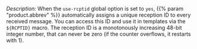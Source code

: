 ---
---
<!-- DISCLAIMER: This file is based on the syslog-ng Open Source Edition documentation https://github.com/balabit/syslog-ng-ose-guides/commit/2f4a52ee61d1ea9ad27cb4f3168b95408fddfdf2 and is used under the terms of The syslog-ng Open Source Edition Documentation License. The file has been modified by Axoflow. -->
*Description:* When the `use-rcptid` global option is set to `yes`, {{% param "product.abbrev" %}} automatically assigns a unique reception ID to every received message. You can access this ID and use it in templates via the `${RCPTID}` macro. The reception ID is a monotonously increasing 48-bit integer number, that can never be zero (if the counter overflows, it restarts with 1).
